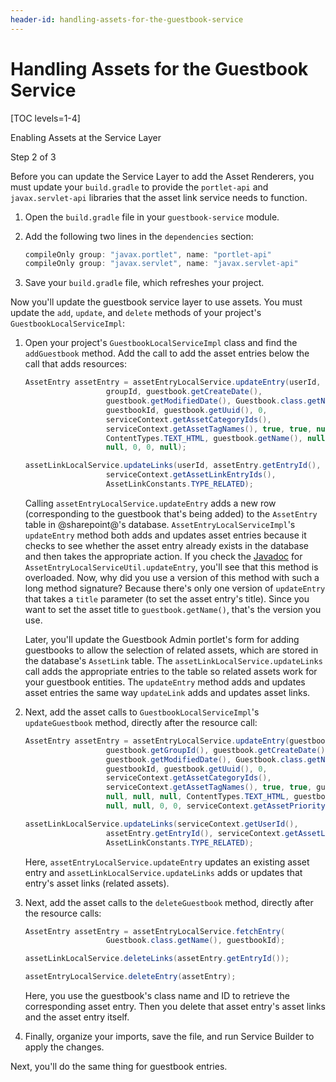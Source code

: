 ```yaml
---
header-id: handling-assets-for-the-guestbook-service
---
```


# Handling Assets for the Guestbook Service

[TOC levels=1-4]

<div class="learn-path-step row">
    <p id="stepTitle">Enabling Assets at the Service Layer</p><p>Step 2 of 3</p>
</div>

Before you can update the Service Layer to add the Asset Renderers, you must
update your `build.gradle` to provide the `portlet-api` and `javax.servlet-api`
libraries that the asset link service needs to function. 

1.  Open the `build.gradle` file in your `guestbook-service` module.

2.  Add the following two lines in the `dependencies` section:

    ```groovy
    compileOnly group: "javax.portlet", name: "portlet-api"
    compileOnly group: "javax.servlet", name: "javax.servlet-api"
    ```

3.  Save your `build.gradle` file, which refreshes your project. 

Now you'll update the guestbook service layer to use assets. You must update the
`add`, `update`, and `delete` methods of your project's `GuestbookLocalServiceImpl`:

1.  Open your project's `GuestbookLocalServiceImpl` class and find the 
    `addGuestbook` method. Add the call to add the asset entries below the call 
    that adds resources: 

    ```java
    AssetEntry assetEntry = assetEntryLocalService.updateEntry(userId,
                      groupId, guestbook.getCreateDate(),
                      guestbook.getModifiedDate(), Guestbook.class.getName(),
                      guestbookId, guestbook.getUuid(), 0,
                      serviceContext.getAssetCategoryIds(),
                      serviceContext.getAssetTagNames(), true, true, null, null, null, null,
                      ContentTypes.TEXT_HTML, guestbook.getName(), null, null, null,
                      null, 0, 0, null);

    assetLinkLocalService.updateLinks(userId, assetEntry.getEntryId(),
                      serviceContext.getAssetLinkEntryIds(),
                      AssetLinkConstants.TYPE_RELATED);
    ```

    Calling `assetEntryLocalService.updateEntry` adds a new row (corresponding
    to the guestbook that's being added) to the `AssetEntry` table in
    @sharepoint@'s database. `AssetEntryLocalServiceImpl`'s `updateEntry` method
    both adds and updates asset entries because it checks to see whether the
    asset entry already exists in the database and then takes the appropriate 
    action. If you check the 
    [Javadoc](@platform-ref@/7.2-latest/javadocs/portal-impl/com/liferay/portlet/asset/service/impl/AssetEntryLocalServiceImpl.html) 
    for `AssetEntryLocalServiceUtil.updateEntry`, you'll see that this method is
    overloaded. Now, why did you use a version of this method with such a long
    method signature? Because there's only one version of `updateEntry` that
    takes a `title` parameter (to set the asset entry's title). Since you want
    to set the asset title to `guestbook.getName()`, that's the version you use. 

    Later, you'll update the Guestbook Admin portlet's form for adding 
    guestbooks to allow the selection of related assets, which are stored in the 
    database's `AssetLink` table. The `assetLinkLocalService.updateLinks` call 
    adds the appropriate entries to the table so related assets work for your 
    guestbook entities. The `updateEntry` method adds and updates asset entries 
    the same way `updateLink` adds and updates asset links. 

2.  Next, add the asset calls to `GuestbookLocalServiceImpl`'s `updateGuestbook`
    method, directly after the resource call:

    ```java
    AssetEntry assetEntry = assetEntryLocalService.updateEntry(guestbook.getUserId(),
                      guestbook.getGroupId(), guestbook.getCreateDate(),
                      guestbook.getModifiedDate(), Guestbook.class.getName(),
                      guestbookId, guestbook.getUuid(), 0,
                      serviceContext.getAssetCategoryIds(),
                      serviceContext.getAssetTagNames(), true, true, guestbook.getCreateDate(), 
                      null, null, null, ContentTypes.TEXT_HTML, guestbook.getName(), null, null, 
                      null, null, 0, 0, serviceContext.getAssetPriority());

    assetLinkLocalService.updateLinks(serviceContext.getUserId(),
                      assetEntry.getEntryId(), serviceContext.getAssetLinkEntryIds(),
                      AssetLinkConstants.TYPE_RELATED);
    ```

    Here, `assetEntryLocalService.updateEntry` updates an existing asset entry 
    and `assetLinkLocalService.updateLinks` adds or updates that entry's asset 
    links (related assets). 

3.  Next, add the asset calls to the `deleteGuestbook` method, directly after 
    the resource calls:

    ```java
    AssetEntry assetEntry = assetEntryLocalService.fetchEntry(
                      Guestbook.class.getName(), guestbookId);

    assetLinkLocalService.deleteLinks(assetEntry.getEntryId());

    assetEntryLocalService.deleteEntry(assetEntry);
    ```

    Here, you use the guestbook's class name and ID to retrieve the 
    corresponding asset entry. Then you delete that asset entry's asset links 
    and the asset entry itself. 
 
4.  Finally, organize your imports, save the file, and run Service Builder to
    apply the changes. 

Next, you'll do the same thing for guestbook entries. 
